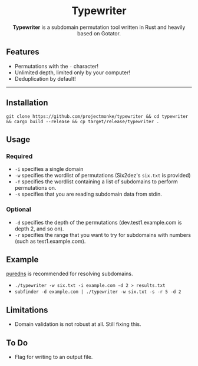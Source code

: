<h1 align="center">Typewriter</h1>
<p align="center"><b>Typewriter</b> is a subdomain permutation tool written in Rust and heavily based on Gotator.</p>

## Features
- Permutations with the `-` character!
- Unlimited depth, limited only by your computer!
- Deduplication by default!
---

## Installation
`git clone https://github.com/projectmonke/typewriter && cd typewriter && cargo build --release && cp target/release/typewriter .`

## Usage
### Required
- `-i` specifies a single domain
- `-w` specifies the wordlist of permutations (Six2dez's `six.txt` is provided)
- `-f` specifies the wordlist containing a list of subdomains to perform permutations on.
- `-s` specifies that you are reading subdomain data from stdin.

### Optional
- `-d` specifies the depth of the permutations (dev.test1.example.com is depth 2, and so on).
- `-r` specifies the range that you want to try for subdomains with numbers (such as test1.example.com).

## Example
[puredns](https://github.com/d3mondev/puredns) is recommended for resolving subdomains.
- `./typewriter -w six.txt -i example.com -d 2 > results.txt`
- `subfinder -d example.com | ./typewriter -w six.txt -s -r 5 -d 2`

## Limitations
- Domain validation is not robust at all. Still fixing this.

## To Do
- Flag for writing to an output file.
